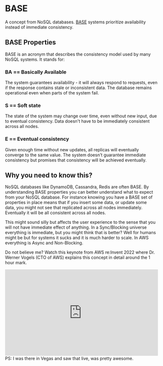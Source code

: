 # BASE 
A concept from NoSQL databases.
[BASE](https://aws.amazon.com/compare/the-difference-between-acid-and-base-database/) systems prioritize availability instead of immediate consistency.

## BASE Properties
BASE is an acronym that describes the consistency model used by many NoSQL systems. It stands for:

### BA == Basically Available
The system guarantees availability - it will always respond to requests, even if the response contains stale or inconsistent data. The database remains operational even when parts of the system fail.

### S == Soft state
The state of the system may change over time, even without new input, due to eventual consistency. Data doesn't have to be immediately consistent across all nodes.

### E == Eventual consistency
Given enough time without new updates, all replicas will eventually converge to the same value. The system doesn't guarantee immediate consistency but promises that consistency will be achieved eventually.

## Why you need to know this?

NoSQL databases like DynamoDB, Cassandra, Redis are often BASE. By understanding BASE properties you can better understand what to expect from your NoSQL database. For instance knowing you have a BASE set of properties in place means that if you insert some data, or update some data, you might not see that replicated across all nodes immediately. Eventually it will be all consistent across all nodes.

This might sound silly but affects the user experience to the sense that you will not have immediate effect of anything. In a Sync/Blocking universe everything is immediate, but you might think that is better? Well for humans might be but for systems it sucks and it is much harder to scale. In AWS everything is Async and Non-Blocking.

Do not believe me? Watch this keynote from AWS re:Invent 2022 where Dr. Werner Vogels (CTO of AWS) explains this concept in detail around the 1 hour mark.
<div style="position: relative; width: 100%; padding-bottom: 56.25%">
<iframe src="https://www.youtube.com/embed/RfvL_423a-I?start=1" 
        title="AWS re:Invent 2022 - Keynote with Dr. Werner Vogels" frameborder="0" allowfullscreen
        allow="accelerometer; autoplay; clipboard-write; encrypted-media; gyroscope; picture-in-picture" 
        style="position: absolute; width: 100%; height: 100%;">
</iframe>
</div>
PS: I was there in Vegas and saw that live, was pretty awesome.